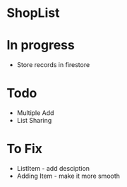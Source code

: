 # ShopList

# In progress

<ul>
  <li> Store records in firestore </li>
</ul>

# Todo

<ul>
  <li> Multiple Add </li>  
  <li> List Sharing </li>
</ul>

# To Fix

 <ul>
  <li> ListItem - add desciption </li>
  <li> Adding Item - make it more smooth </li>
 </ul>
